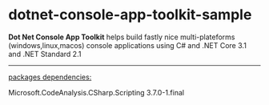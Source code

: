# dotnet-console-app-toolkit-sample
<b>Dot Net Console App Toolkit</b> helps build fastly nice multi-plateforms (windows,linux,macos) console applications using C# and .NET Core 3.1 and .NET Standard 2.1
<hr/>

<u>packages dependencies:</u>

Microsoft.CodeAnalysis.CSharp.Scripting 3.7.0-1.final
